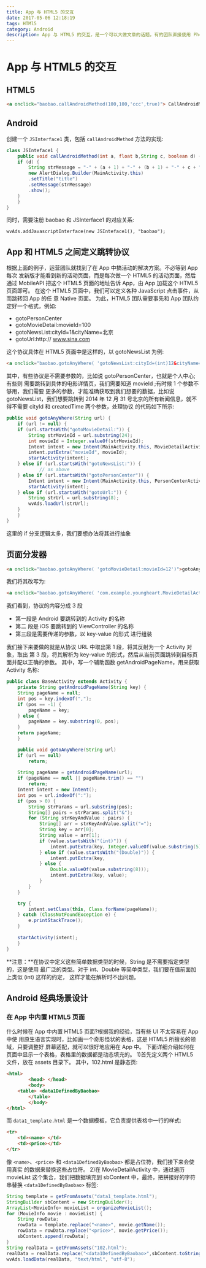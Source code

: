 ```yaml
---
title: App 与 HTML5 的交互
date: 2017-05-06 12:18:19
tags: HTMl5
category: Android
description: App 与 HTML5 的交互，是一个可以大做文章的话题。有的团队直接使用 PhoneGap 来 实现交互的功能，而我则认为 PhoneGap 太重了。我们完全可以把这些交互操作在底层封装好，然后给开发人员使用。
---
```



# App 与 HTML5 的交互

## HTML5

```html
<a onclick="baobao.callAndroidMethod(100,100,'ccc',true)"> CallAndroidMethod</a>
```

## Android

创建一个 `JSInterface1` 类，包括 `callAndroidMethod` 方法的实现:

```java
class JSInteface1 {
    public void callAndroidMethod(int a, float b,String c, boolean d) {
	if (d) {
	    String strMessage = "-" + (a + 1) + "-" + (b + 1) + "-" + c + "-" + d;
	    new AlertDialog.Builder(MainActivity.this)
		.setTitle("title")
		.setMessage(strMessage)
		.show();
	} 
    }
}
```

同时，需要注册 baobao 和 JSInterface1 的对应关系:

```
wvAds.addJavascriptInterface(new JSInteface1(), "baobao");
```

## App 和 HTML5 之间定义跳转协议

根据上面的例子，运营团队就找到了在 App 中搞活动的解决方案。不必等到 App 每次 发新版才能看到新的活动页面，而是每次做一个 HTML5 的活动页面，然后通过 MobileAPI 把这个 HTML5 页面的地址告诉 App，由 App 加载这个 HTML5 页面即可。
在这个 HTML5 页面中，我们可以定义各种 JavaScript 点击事件，从而跳转回 App 的任 意 Native 页面。
为此，HTML5 团队需要事先和 App 团队约定好一个格式，例如:

- gotoPersonCenter 
- gotoMovieDetail:movieId=100
- gotoNewsList:cityId=1&cityName=北京
- gotoUrl:http:// www.sina.com

这个协议具体在 HTML5 页面中是这样的，以 gotoNewsList 为例:

```html
<a onclick="baobao.gotoAnyWhere( 'gotoNewsList:cityId=(int)12&cityName= 北京 ')">gotoAnyWhere</a>
```

其中，有些协议是不需要参数的，比如说 gotoPersonCenter，也就是个人中心;有些则 需要跳转到具体的电影详情页，我们需要知道 movieId ;有时候 1 个参数不够用，我们需要 更多的参数，才能准确获取到我们想要的数据，比如说 gotoNewsList，我们想要跳转到 2014 年 12 月 31 号北京的所有新闻信息，就不得不需要 cityId 和 createdTime 两个参数，处理协议 的代码如下所示:

```java
public void gotoAnyWhere(String url) {
    if (url != null) {
	if (url.startsWith("gotoMovieDetail:")) {
	    String strMovieId = url.substring(24);
	    int movieId = Integer.valueOf(strMovieId);
	    Intent intent = new Intent(MainActivity.this, MovieDetailActivity.class);
	    intent.putExtra("movieId", movieId);
	    startActivity(intent);
	} else if (url.startsWith("gotoNewsList:")) { 
    	    // as above
	} else if (url.startsWith("gotoPersonCenter")) {
	    Intent intent = new Intent(MainActivity.this, PersonCenterActivity.class);
	    startActivity(intent);
	} else if (url.startsWith("gotoUrl:")) {
	    String strUrl = url.substring(8);
	    wvAds.loadUrl(strUrl);
	}
    }
}
```
这里的 if 分支逻辑太多，我们要想办法将其进行抽象

## 页面分发器

```html
<a onclick="baobao.gotoAnyWhere( 'gotoMovieDetail:movieId=12')">gotoAnyWhere</a>
```

我们将其改写为:

```html
<a onclick="baobao.gotoAnyWhere( 'com.example.youngheart.MovieDetailActivity, iOS.MovieDetailViewController:movieId=(int)123')">gotoAnyWhere</a>
```

我们看到，协议的内容分成 3 段

- 第一段是 Android 要跳转到的 Activity 的名称
- 第二 段是 iOS 要跳转到的 ViewController 的名称
- 第三段是需要传递的参数，以 key-value 的形式 进行组装

我们接下来要做的就是从协议 URL 中取出第 1 段，将其反射为一个 Activity 对象，取出 第 3 段，将其解析为 key-value 的形式，然后从当前页面跳转到目标页面并配以正确的参数。 其中，写一个辅助函数 getAndroidPageName，用来获取 Activity 名称:

```java
public class BaseActivity extends Activity {
    private String getAndroidPageName(String key) {
	String pageName = null;
	int pos = key.indexOf(",");
	if (pos == -1) {
   	    pageName = key;
	} else {
	    pageName = key.substring(0, pos);
	}
	return pageName;
    }

    public void gotoAnyWhere(String url) 
	if (url == null)
	    return;		
			
	String pageName = getAndroidPageName(url);
	if (pageName == null || pageName.trim() == "")
  	    return;
	Intent intent = new Intent();
	int pos = url.indexOf(":");
	if (pos > 0) {
	    String strParams = url.substring(pos);
	    String[] pairs = strParams.split("&");
	    for (String strKeyAndValue : pairs) {
	    	String[] arr = strKeyAndValue.split("=");
	    	String key = arr[0];
	    	String value = arr[1];
	    	if (value.startsWith("(int)")) {
	    		intent.putExtra(key, Integer.valueOf(value.substring(5)));
	    	} else if (value.startsWith("(Double)")) {
	    		intent.putExtra(key,
	    	} else {
	    		Double.valueOf(value.substring(8)));
	    		intent.putExtra(key, value);
	    	}
	    }
	}

	try {
	    intent.setClass(this, Class.forName(pageName));
	} catch (ClassNotFoundException e) {
	    e.printStackTrace();
	}
	
	startActivity(intent);
    }
}
```

**注意：**在协议中定义这些简单数据类型的时候，String 是不需要指定类型的，这是使用 最广泛的类型。对于 int、Double 等简单类型，我们要在值前面加上类似 (int) 这样的约定， 这样才能在解析时不出问题。

## Android 经典场景设计 

### 在 App 中内置 HTML5 页面
什么时候在 App 中内置 HTML5 页面?根据我的经验，当有些 UI 不太容易在 App 中使 用原生语言实现时，比如画一个奇形怪状的表格，这是 HTML5 所擅长的领域，只要调整好 屏幕适配，就可以很好地应用在 App 中。
下面详细介绍如何在页面中显示一个表格，表格里的数据都是动态填充的。 1)首先定义两个 HTML5 文件，放在 assets 目录下。
其中，102.html 是静态页:

```html
<html>
        <head> </head>
        <body>
	<table> <data1DefinedByBaobao>
        </table>
        </body>
</html>
```

而 `data1_template.html` 是一个数据模板，它负责提供表格中一行的样式:

```html
<tr>
	<td><name> </td>
	<td><price></td> 
</tr>
```

像 `<name>`、`<price>` 和 `<data1DefinedByBaobao>` 都是占位符，我们接下来会使用真实 的数据来替换这些占位符。
2)在 MovieDetailActivity 中，通过遍历 movieList 这个集合，我们把数据填充到 sbContent 中，最终，把拼接好的字符串替换 `<data1DefinedByBaobao>` 标签:

```java
String template = getFromAssets("data1_template.html");
StringBuilder sbContent = new StringBuilder();
ArrayList<MovieInfo> movieList = organizeMovieList();
for (MovieInfo movie : movieList) {
	String rowData;
	rowData = template.replace("<name>", movie.getName());
	rowData = rowData.replace("<price>", movie.getPrice());
	sbContent.append(rowData);
}
String realData = getFromAssets("102.html");
realData = realData.replace("<data1DefinedByBaobao>",sbContent.toString());
wvAds.loadData(realData, "text/html", "utf-8");
```
 



